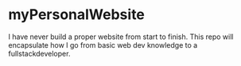 # myPersonalWebsite
I have never build a proper website from start to finish. This repo will encapsulate how I go from basic web dev knowledge to a fullstackdeveloper.  
